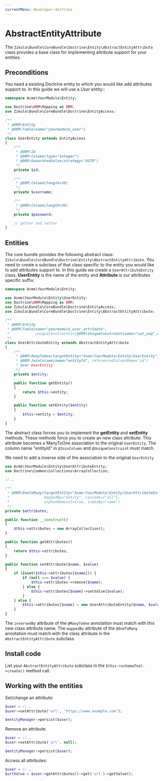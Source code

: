 ```yaml
---
currentMenu: developer-doctrine
---
```

# AbstractEntityAttribute

The `Zikula\Bundle\CoreBundle\Doctrine\Entity\AbstractEntityAttribute` class provides a base class for implementing attribute support
for your entities.

## Preconditions

You need a existing Doctrine entity to which you would like add attributes support to.
In this guide we will use a *User* entity::

```php
namespace Acme\YourModule\Entity;

use Doctrine\ORM\Mapping as ORM;
use Zikula\Bundle\CoreBundle\Doctrine\EntityAccess;

/**
 * @ORM\Entity
 * @ORM\Table(name="yourmodule_user")
 */
class UserEntity extends EntityAccess
{
    /**
     * @ORM\Id
     * @ORM\Column(type="integer")
     * @ORM\GeneratedValue(strategy="AUTO")
     */
    private $id;

    /**
     * @ORM\Column(length=30)
     */
    private $username;

    /**
     * @ORM\Column(length=30)
     */
    private $password;

    // getter and setter
}
```

## Entities

The core bundle provides the following abstract class: `Zikula\Bundle\CoreBundle\Doctrine\Entity\AbstractEntityAttribute`.
You need to create a subclass of that class specific to the entity you would like
to add attributes support to. In this guide we create a `UserAttributeEntity` class.
**UserEntity** is the name of the entity and **Attribute** is our attributes specific suffix:

```php
namespace Acme\YourModule\Entity;

use Acme\YourModule\Entity\UserEntity;
use Doctrine\ORM\Mapping as ORM;
use Zikula\Bundle\CoreBundle\Doctrine\EntityAccess;
use Zikula\Bundle\CoreBundle\Doctrine\Entity\AbstractEntityAttribute;

/**
 * @ORM\Entity
 * @ORM\Table(name="yourmodule_user_attribute",
 *            uniqueConstraints={@ORM\UniqueConstraint(name="cat_unq",columns={"name", "entityId"})})
 */
class UserAttributeEntity extends AbstractEntityAttribute
{
    /**
     * @ORM\ManyToOne(targetEntity="Acme\YourModule\Entity\UserEntity", inversedBy="attributes")
     * @ORM\JoinColumn(name="entityId", referencedColumnName="id")
     * @var UserEntity
     */
    private $entity;

    public function getEntity()
    {
        return $this->entity;
    }

    public function setEntity($entity)
    {
        $this->entity = $entity;
    }
}
```

The abstract class forces you to implement the **getEntity** and **setEntity** methods.
These methods force you to create an new class attribute. 
This attribute becomes a ManyToOne association to the original `UserEntity`. 
The column name "entityId" in `@JoinColumn` and `@UniqueConstraint` must match.

We need to add a inverse side of the association to the original `UserEntity`

```php
use Acme\YourModule\Entity\UserAttributeEntity;
use Doctrine\Common\Collections\ArrayCollection;

// …

/**
 * @ORM\OneToMany(targetEntity="Acme\YourModule\Entity\UserAttributeEntity", 
 *                mappedBy="entity", cascade={"all"}, 
 *                orphanRemoval=true, indexBy="name")
 */
private $attributes;

public function __construct()
{
    $this->attributes = new ArrayCollection();
}

public function getAttributes()
{
    return $this->attributes;
}

public function setAttribute($name, $value)
{
    if (isset($this->attributes[$name])) {
        if (null === $value) {
            $this->attributes->remove($name);
        } else {
            $this->attributes[$name]->setValue($value);
        }
    } else {
        $this->attributes[$name] = new UserAttributeEntity($name, $value, $this);
    }
}
```

The `inversedBy` attribute of the `@ManyToOne` annotation must match with this new class attribute name.
The `mappedBy` attribute of the `@OneToMany` annotation must match with the class attribute in 
the `AbstractEntityAttribute` subclass.

## Install code

List your `AbstractEntityAttribute` subclass in the `$this->schemaTool->create()` method call.

## Working with the entities

Set/change an attribute:

```php
$user = // …
$user->setAttribute('url', 'https://www.example.com');

$entityManager->persist($user);
```

Remove an attribute:

```php
$user = // …
$user->setAttribute('url', null);

$entityManager->persist($user);
```

Access all attributes:

```php
$user = // …
$urlValue = $user->getAttributes()->get('url')->getValue();
```
